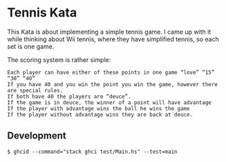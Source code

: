 # Tennis Kata

This Kata is about implementing a simple tennis game. I came up with it while thinking about Wii tennis, where they have simplified tennis, so each set is one game.

The scoring system is rather simple:

    Each player can have either of these points in one game “love” “15” “30” “40”
    If you have 40 and you win the point you win the game, however there are special rules.
    If both have 40 the players are “deuce”.
    If the game is in deuce, the winner of a point will have advantage
    If the player with advantage wins the ball he wins the game
    If the player without advantage wins they are back at deuce.

## Development
`$ ghcid --command="stack ghci test/Main.hs" --test=main`
